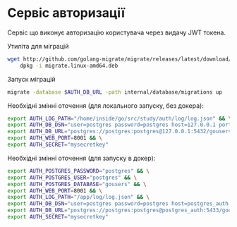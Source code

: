 # Сервіс авторизації

Сервіс що виконує авторизацію користувача через видачу JWT токена.

Утиліта для міграцій
```bash
wget http://github.com/golang-migrate/migrate/releases/latest/download/migrate.linux-amd64.deb && \
    dpkg -i migrate.linux-amd64.deb
```

Запуск міграцій
```bash
migrate -database $AUTH_DB_URL -path internal/database/migrations up
```

Необхідні змінні оточення (для локального запуску, без докера):
```bash
export AUTH_LOG_PATH="/home/inside/go/src/study/auth/log/log.json" && \
export AUTH_DB_DSN="user=postgres password=postgres host=127.0.0.1 port=5432 dbname=gousers sslmode=disable" && \
export AUTH_DB_URL="postgres://postgres:postgres@127.0.0.1:5432/gousers?sslmode=disable" && \
export AUTH_WEB_PORT=8001 && \
export AUTH_SECRET="mysecretkey"
```

Необхідні змінні оточення (для запуску в докер):
```bash
export AUTH_POSTGRES_PASSWORD="postgres" && \
export AUTH_POSTGRES_USER="postgres" && \
export AUTH_POSTGRES_DATABASE="gousers" && \
export AUTH_WEB_PORT=8001 && \
export AUTH_LOG_PATH="/app/log/log.json" && \
export AUTH_DB_DSN="user=postgres password=postgres host=postgres_auth port=5433 dbname=gousers sslmode=disable" && \
export AUTH_DB_URL="postgres://postgres:postgres@postgres_auth:5433/gousers?sslmode=disable" && \
export AUTH_SECRET="mysecretkey"
```
